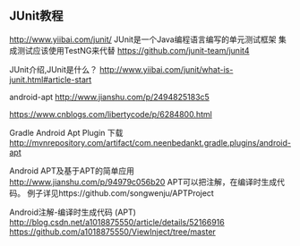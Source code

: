 JUnit教程
---------
http://www.yiibai.com/junit/
JUnit是一个Java编程语言编写的单元测试框架
集成测试应该使用TestNG来代替
https://github.com/junit-team/junit4

JUnit介绍,JUnit是什么？
http://www.yiibai.com/junit/what-is-junit.html#article-start

android-apt
http://www.jianshu.com/p/2494825183c5

https://www.cnblogs.com/libertycode/p/6284800.html

Gradle Android Apt Plugin 下载
http://mvnrepository.com/artifact/com.neenbedankt.gradle.plugins/android-apt

Android APT及基于APT的简单应用
http://www.jianshu.com/p/94979c056b20
APT可以把注解，在编译时生成代码。
例子详见https://github.com/songwenju/APTProject

Android注解-编译时生成代码 (APT)
http://blog.csdn.net/a1018875550/article/details/52166916
https://github.com/a1018875550/ViewInject/tree/master
